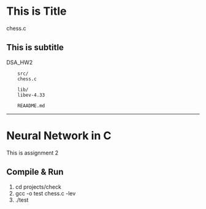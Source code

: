 # This is Title 

chess.c

## This is subtitle

DSA_HW2

        src/
        chess.c

        lib/
        libev-4.33

        REAADME.md
-------------------------------------
# Neural Network in C

This is assignment 2

## Compile & Run

1. cd projects/check
2. gcc -o test chess.c -lev
2.  ./test

